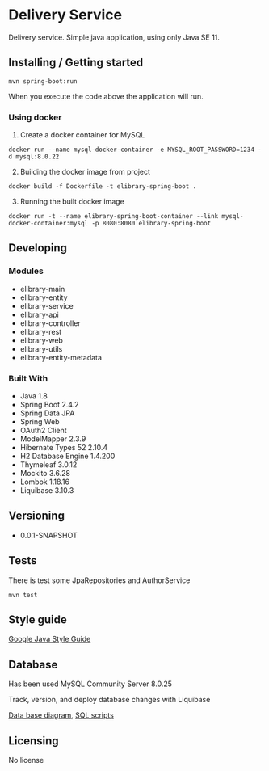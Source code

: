 # Delivery Service

Delivery service. Simple java application, using only Java SE 11.

## Installing / Getting started

```shell
mvn spring-boot:run
```

When you execute the code above the application will run.

### Using docker

1. Create a docker container for MySQL
```shell
docker run --name mysql-docker-container -e MYSQL_ROOT_PASSWORD=1234 -d mysql:8.0.22
```

2. Building the docker image from project
```shell
docker build -f Dockerfile -t elibrary-spring-boot .
```

3. Running the built docker image
```shell
docker run -t --name elibrary-spring-boot-container --link mysql-docker-container:mysql -p 8080:8080 elibrary-spring-boot
```

## Developing

### Modules
* elibrary-main
* elibrary-entity
* elibrary-service
* elibrary-api
* elibrary-controller
* elibrary-rest
* elibrary-web
* elibrary-utils
* elibrary-entity-metadata

### Built With
* Java 1.8
* Spring Boot 2.4.2
* Spring Data JPA
* Spring Web
* OAuth2 Client
* ModelMapper 2.3.9
* Hibernate Types 52 2.10.4
* H2 Database Engine 1.4.200
* Thymeleaf 3.0.12
* Mockito 3.6.28
* Lombok 1.18.16
* Liquibase	3.10.3

## Versioning

* 0.0.1-SNAPSHOT

## Tests

There is test some JpaRepositories and AuthorService

```shell
mvn test
```

## Style guide

[Google Java Style Guide](https://google.github.io/styleguide/javaguide.html)

## Database

Has been used MySQL Community Server 8.0.25

Track, version, and deploy database changes with Liquibase

[Data base diagram](db-diagram.svg), [SQL scripts](db-scripts.sql)

## Licensing

No license